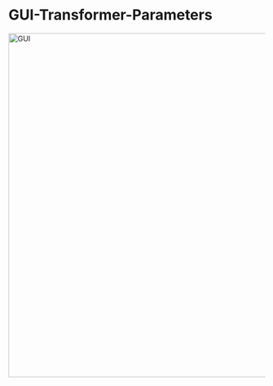 # GUI-Transformer-Parameters
<!-- ![alt text](https://github.com/tariniprasadsahu/GUI-Transformer-Parameters/blob/main/GUI.png?raw=true) -->
<img width="676" alt="GUI" src="https://user-images.githubusercontent.com/121354154/227980950-890da707-3763-4fbf-8c5a-c116b8df64fa.png">

